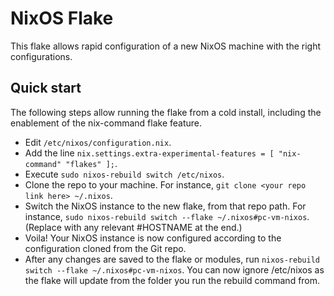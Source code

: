 # NixOS Flake

This flake allows rapid configuration of a new NixOS machine with the right configurations.

## Quick start

The following steps allow running the flake from a cold install, including the enablement of the nix-command flake feature.

- Edit `/etc/nixos/configuration.nix`.
- Add the line `nix.settings.extra-experimental-features = [ "nix-command" "flakes" ];`.
- Execute `sudo nixos-rebuild switch /etc/nixos`.
- Clone the repo to your machine. For instance, `git clone <your repo link here> ~/.nixos`.
- Switch the NixOS instance to the new flake, from that repo path. For instance, `sudo nixos-rebuild switch --flake ~/.nixos#pc-vm-nixos`. (Replace with any relevant #HOSTNAME at the end.)
- Voila! Your NixOS instance is now configured according to the configuration cloned from the Git repo.
- After any changes are saved to the flake or modules, run `nixos-rebuild switch --flake ~/.nixos#pc-vm-nixos`. You can now ignore /etc/nixos as the flake will update from the folder you run the rebuild command from.
